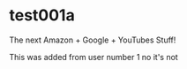 # test001a

The next Amazon + Google + YouTubes
Stuff!

This was added from user number 1 no it's not
